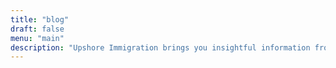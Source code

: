 ```yaml
---
title: "blog"
draft: false
menu: "main"
description: "Upshore Immigration brings you insightful information from the world of immigration"
---
```

